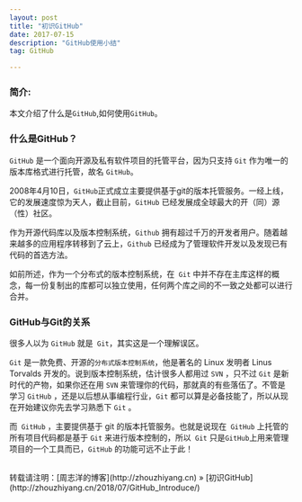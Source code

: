 ```yaml
---
layout: post
title: "初识GitHub"
date: 2017-07-15 
description: "GitHub使用小结"
tag: GitHub  

---
```


### 简介:

  本文介绍了什么是`GitHub`,如何使用`GitHub`。

### 什么是GitHub？

  `GitHub` 是一个面向开源及私有软件项目的托管平台，因为只支持 `Git` 作为唯一的版本库格式进行托管，故名 `GitHub`。

  2008年4月10日，`GitHub`正式成立主要提供基于git的版本托管服务。一经上线，它的发展速度惊为天人，截止目前，`GitHub` 已经发展成全球最大的开（同）源（性）社区。

  作为开源代码库以及版本控制系统，`Github` 拥有超过千万的开发者用户。随着越来越多的应用程序转移到了云上，`Github` 已经成为了管理软件开发以及发现已有代码的首选方法。

  如前所述，作为一个分布式的版本控制系统，在` Git` 中并不存在主库这样的概念，每一份复制出的库都可以独立使用，任何两个库之间的不一致之处都可以进行合并。

### GitHub与Git的关系

  很多人以为 `GitHub` 就是` Git`，其实这是一个理解误区。

  `Git` 是一款免费、开源的`分布式版本控制系统`，他是著名的 Linux 发明者 Linus Torvalds 开发的。说到版本控制系统，估计很多人都用过 `SVN` ，只不过 `Git` 是新时代的产物，如果你还在用 `SVN` 来管理你的代码，那就真的有些落伍了。不管是学习 `GitHub` ，还是以后想从事编程行业，`Git` 都可以算是必备技能了，所以从现在开始建议你先去学习熟悉下 `Git` 。

  而` GitHub` ，主要提供基于 git 的版本托管服务。也就是说现在` GitHub` 上托管的所有项目代码都是基于 `Git` 来进行版本控制的，所以` Git` 只是` GitHub `上用来管理项目的一个工具而已，`GitHub` 的功能可远不止于此！


<br>
转载请注明：[周志洋的博客](http://zhouzhiyang.cn) » [初识GitHub](http://zhouzhiyang.cn/2018/07/GitHub_Introduce/)  